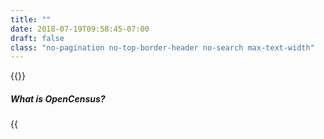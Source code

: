 ```yaml
---
title: ""
date: 2018-07-19T09:58:45-07:00
draft: false
class: "no-pagination no-top-border-header no-search max-text-width"
---
```


{{<title-card>}}

##### What is OpenCensus?

{{<title>}} is a single distribution of libraries that collect **metrics** and **distributed traces** from your services

{{<button class="btn-light" icon="true" href="/introduction/#overview">}}Overview{{</button>}}

{{<button class="btn-light" icon="true" href="/quickstart">}}Quickstart{{</button>}}

##### How can I use OpenCensus in my project?
We provide libraries for Go, Java, C#, Node.js, C++, Ruby, Erlang/Elixir, Python, Scala and PHP.

Supported backends include Azure Monitor, Datadog, Instana, Jaeger, SignalFX, Stackdriver, and Zipkin. You can also [add support for other backends](/guides/exporters/custom-exporter/).

{{<button class="btn-light" icon="true" href="/language-support">}}Language Support{{</button>}}

{{<button class="btn-light" icon="true" href="/guides/exporters/supported-exporters">}}Supported Backends{{</button>}}

##### Who is behind it?
OpenCensus originates from Google, where a set of libraries called Census are used to automatically capture traces and metrics from services. Since going open source, the project is now composed of a group of cloud providers, application performance management vendors, and open source contributors. The project is hosted on [GitHub](https://github.com/census-instrumentation) and all work occurs there.

{{<button class="btn-light" icon="true" href="https://github.com/census-instrumentation/">}}Github{{</button>}}

{{<button class="btn-light" icon="true" href="/community">}}Community{{</button>}}

{{<button class="btn-light" icon="true" href="https://gitter.im/census-instrumentation/Lobby">}}Gitter{{</button>}}

##### What data can OpenCensus collect?

[**Metrics**](/core-concepts/metrics) are any quantifiable piece of data that you would like to track, such as latency in a service or database, request content length, or number of open file descriptors. Viewing graphs of your metrics can help you understand and gauge the performance and overall quality of your application and set of services.

[**Traces**](/core-concepts/tracing) show you how a request propagates throughout your application or set of services. Viewing graphs of your traces can help you understand the bottlenecks in your architecture by visualizing how data flows between all of your services.

Other types of telemetry will be added to OpenCensus as the project matures. **Logs** will likely be added next.

##### How can I contribute to OpenCensus?
* Help people on the discussion forums
* Tell us your success stories using OpenCensus
* Tell us how we can improve OpenCensus, and help us do it
* Contribute to an existing library or create one for a new language

{{<button class="btn-light" icon="true" href="https://gitter.im/census-instrumentation/Lobby">}}Discussion forum{{</button>}}

{{<button class="btn-light" icon="true" href="https://github.com/census-instrumentation/">}}Contribute{{</button>}}

##### Partners & Contributors
{{<card-vendor href="https://google.com" src="/img/partners/google_logo.svg">}}
{{<card-vendor href="https://www.datadoghq.com/" src="/img/partners/datadog_logo.svg">}}
{{<card-vendor href="https://orijtech.com/" src="/img/partners/orijtech_logo.png">}}
{{<card-vendor href="https://signalfx.com/" src="/img/partners/signalFx_logo.svg">}}
{{<card-vendor href="https://www.cesar.org.br/" src="/img/partners/cesar_logo.svg">}}
{{<card-vendor href="http://thecreativefew.com/" src="/img/partners/creative_few_logo.svg">}}
{{<card-vendor href="https://www.microsoft.com/" src="/img/partners/microsoft_logo.svg">}}
{{<card-vendor href="https://www.jaegertracing.io/" src="/img/partners/jaeger_logo.svg">}}
{{<card-vendor href="https://zipkin.io/" src="/img/partners/zipkin_logo.svg">}}
{{<card-vendor href="https://www.solarwinds.com/" src="/img/partners/solarwinds_logo.svg">}}
{{<card-vendor href="https://cloud.google.com/stackdriver/" src="/img/partners/stackdriver_logo.svg">}}
{{<card-vendor href="https://prometheus.io/" src="/img/partners/prometheus_logo.svg">}}
{{<card-vendor href="https://www.instana.com/" src="/img/partners/instana_logo.svg">}}
{{<card-vendor href="https://omnition.io/" src="/img/partners/omnition_logo.svg">}}
{{<card-vendor href="https://www.honeycomb.io/" src="/img/partners/honeycomb_logo.svg">}}
{{<card-vendor href="https://corporate.comcast.com/" src="/img/partners/comcast_logo.jpg">}}
{{<card-vendor href="https://postmates.com/" src="/img/partners/postmates_logo.png">}}
{{<card-vendor href="https://lightstep.com/" src="/img/partners/lightstep-logo.svg">}}
{{<card-vendor href="https://www.scalyr.com/" src="/img/partners/scalyr-logo-stacked.png">}}
{{<card-vendor href="https://www.wavefront.com/" src="/img/partners/wavefront_logo.svg">}}
